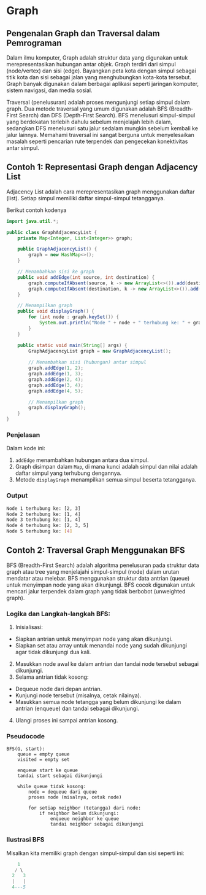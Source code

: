 # Graph

## Pengenalan Graph dan Traversal dalam Pemrograman
Dalam ilmu komputer, Graph adalah struktur data yang digunakan untuk merepresentasikan hubungan antar objek. Graph terdiri dari simpul (node/vertex) dan sisi (edge). Bayangkan peta kota dengan simpul sebagai titik kota dan sisi sebagai jalan yang menghubungkan kota-kota tersebut. Graph banyak digunakan dalam berbagai aplikasi seperti jaringan komputer, sistem navigasi, dan media sosial.

Traversal (penelusuran) adalah proses mengunjungi setiap simpul dalam graph. Dua metode traversal yang umum digunakan adalah BFS (Breadth-First Search) dan DFS (Depth-First Search). BFS menelusuri simpul-simpul yang berdekatan terlebih dahulu sebelum menjelajah lebih dalam, sedangkan DFS menelusuri satu jalur sedalam mungkin sebelum kembali ke jalur lainnya. Memahami traversal ini sangat berguna untuk menyelesaikan masalah seperti pencarian rute terpendek dan pengecekan konektivitas antar simpul.

## Contoh 1: Representasi Graph dengan Adjacency List
Adjacency List adalah cara merepresentasikan graph menggunakan daftar (list). Setiap simpul memiliki daftar simpul-simpul tetangganya.

Berikut contoh kodenya
```java
import java.util.*;

public class GraphAdjacencyList {
    private Map<Integer, List<Integer>> graph;

    public GraphAdjacencyList() {
        graph = new HashMap<>();
    }

    // Menambahkan sisi ke graph
    public void addEdge(int source, int destination) {
        graph.computeIfAbsent(source, k -> new ArrayList<>()).add(destination);
        graph.computeIfAbsent(destination, k -> new ArrayList<>()).add(source); // Untuk graph tak berarah
    }

    // Menampilkan graph
    public void displayGraph() {
        for (int node : graph.keySet()) {
            System.out.println("Node " + node + " terhubung ke: " + graph.get(node));
        }
    }

    public static void main(String[] args) {
        GraphAdjacencyList graph = new GraphAdjacencyList();
        
        // Menambahkan sisi (hubungan) antar simpul
        graph.addEdge(1, 2);
        graph.addEdge(1, 3);
        graph.addEdge(2, 4);
        graph.addEdge(3, 4);
        graph.addEdge(4, 5);

        // Menampilkan graph
        graph.displayGraph();
    }
}
```

### Penjelasan

Dalam kode ini:

1. `addEdge` menambahkan hubungan antara dua simpul.
2. Graph disimpan dalam `Map`, di mana kunci adalah simpul dan nilai adalah daftar simpul yang terhubung dengannya.
3. Metode `displayGraph` menampilkan semua simpul beserta tetangganya.

### Output
```bash
Node 1 terhubung ke: [2, 3]  
Node 2 terhubung ke: [1, 4]  
Node 3 terhubung ke: [1, 4]  
Node 4 terhubung ke: [2, 3, 5]  
Node 5 terhubung ke: [4]
```

## Contoh 2: Traversal Graph Menggunakan BFS
BFS (Breadth-First Search) adalah algoritma penelusuran pada struktur data graph atau tree yang menjelajahi simpul-simpul (node) dalam urutan mendatar atau melebar. BFS menggunakan struktur data antrian (queue) untuk menyimpan node yang akan dikunjungi. BFS cocok digunakan untuk mencari jalur terpendek dalam graph yang tidak berbobot (unweighted graph).

### Logika dan Langkah-langkah BFS:
1. Inisialisasi:
- Siapkan antrian untuk menyimpan node yang akan dikunjungi.
- Siapkan set atau array untuk menandai node yang sudah dikunjungi agar tidak dikunjungi dua kali.
2. Masukkan node awal ke dalam antrian dan tandai node tersebut sebagai dikunjungi.
3. Selama antrian tidak kosong:
- Dequeue node dari depan antrian.
- Kunjungi node tersebut (misalnya, cetak nilainya).
- Masukkan semua node tetangga yang belum dikunjungi ke dalam antrian (enqueue) dan tandai sebagai dikunjungi.

4. Ulangi proses ini sampai antrian kosong.

### Pseudocode
```arduino
BFS(G, start):
    queue = empty queue
    visited = empty set

    enqueue start ke queue
    tandai start sebagai dikunjungi

    while queue tidak kosong:
        node = dequeue dari queue
        proses node (misalnya, cetak node)

        for setiap neighbor (tetangga) dari node:
            if neighbor belum dikunjungi:
                enqueue neighbor ke queue
                tandai neighbor sebagai dikunjungi
```

### Ilustrasi BFS
Misalkan kita memiliki graph dengan simpul-simpul dan sisi seperti ini:
```lua
    1
   / \
  2   3
  |   |
  4---5
```